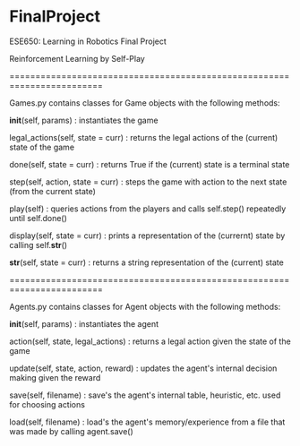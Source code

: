 # FinalProject
ESE650: Learning in Robotics Final Project

Reinforcement Learning by Self-Play

========================================================================

Games.py contains classes for Game objects with the following methods:

__init__(self, params) : instantiates the game

legal_actions(self, state = curr) : returns the legal actions of the (current) state of the game

done(self, state = curr) : returns True if the (current) state is a terminal state

step(self, action, state = curr) : steps the game with action to the next state (from the current state)

play(self) : queries actions from the players and calls self.step() repeatedly until self.done()

display(self, state = curr) : prints a representation of the (currernt) state by calling self.__str__()

__str__(self, state = curr) : returns a string representation of the (current) state

========================================================================

Agents.py contains classes for Agent objects with the following methods:

__init__(self, params) : instantiates the agent

action(self, state, legal_actions) : returns a legal action given the state of the game

update(self, state, action, reward) : updates the agent's internal decision making given the reward

save(self, filename) : save's the agent's internal table, heuristic, etc. used for choosing actions

load(self, filename) : load's the agent's memory/experience from a file that was made by calling agent.save()